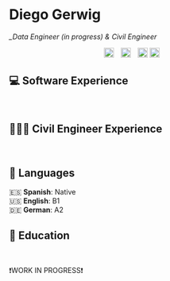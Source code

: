 # Diego Gerwig

*_Data Engineer (in progress) & Civil Engineer*

<div align="left" style="text-align:center">
    <a href="https://www.linkedin.com/in/diegogerwig" style="padding-right: 10px;"><img alt="LinkedIn" src="https://img.shields.io/badge/LinkedIn-0077B5.svg?logo=linkedin&logoColor=white" style="height: 20px;"></a>
    <a href="https://wakatime.com/@diegogerwig" style="padding-right: 10px;"><img alt="Wakatime" src="https://img.shields.io/badge/Wakatime-2496ED.svg?logo=wakatime&logoColor=white&color=green" style="height: 20px;"></a>
    <a href="https://www.hackerrank.com/diegogerwig"><img alt="Hackerrank" src="https://img.shields.io/badge/Hackerrank-2EC866.svg?logo=hackerrank&logoColor=white" style="height: 20px;"></a>
    <a href="mailto:diegogerwig@gmail.com" style="padding-right: 10px;"><img alt="Gmail" src="https://img.shields.io/badge/Gmail-EA4335.svg?logo=gmail&logoColor=white" style="height: 20px;"></a>
</div>

## 💻 Software Experience

<br>

## 👷🏼‍♂️ Civil Engineer Experience

<br>


## 💬 Languages

🇪🇸    **Spanish**:    Native <br>
🇺🇸    **English**:    B1 <br>
🇩🇪    **German**:     A2 <br>

## 📖 Education

<br>


❗WORK IN PROGRESS❗
